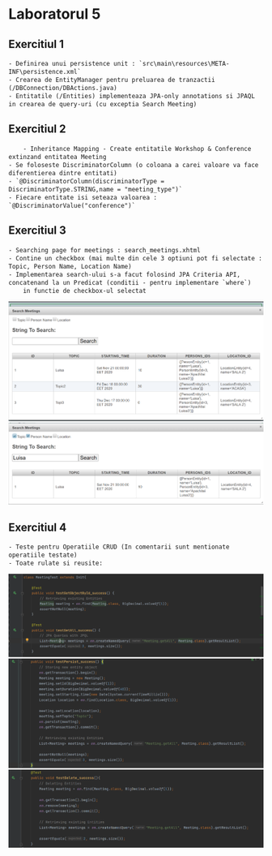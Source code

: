 # Laboratorul 5

## Exercitiul 1
	- Definirea unui persistence unit : `src\main\resources\META-INF\persistence.xml`
	- Crearea de EntityManager pentru preluarea de tranzactii (/DBConnection/DBActions.java) 
	- Entitatile (/Entities) implementeaza JPA-only annotations si JPAQL in crearea de query-uri (cu exceptia Search Meeting)

## Exercitiul 2
        - Inheritance Mapping - Create entitatile Workshop & Conference extinzand entitatea Meeting
	- Se foloseste DiscriminatorColumn (o coloana a carei valoare va face diferentierea dintre entitati)
	- `@DiscriminatorColumn(discriminatorType = DiscriminatorType.STRING,name = "meeting_type")`
	- Fiecare entitate isi seteaza valoarea : `@DiscriminatorValue("conference")` 
    
## Exercitiul 3
	- Searching page for meetings : search_meetings.xhtml
	- Contine un checkbox (mai multe din cele 3 optiuni pot fi selectate : Topic, Person Name, Location Name)
	- Implementarea search-ului s-a facut folosind JPA Criteria API, concatenand la un Predicat (conditii - pentru implementare `where`)
		in functie de checkbox-ul selectat

![Screenshot](Search_start.png)
![Screenshot](Search_result.png)

## Exercitiul 4
	- Teste pentru Operatiile CRUD (In comentarii sunt mentionate operatiile testate) 
	- Toate rulate si reusite:

![Screenshot](src/test/java/Entities/test_succeeded_1.png)
![Screenshot](src/test/java/Entities/test_succeeded_2.png)
![Screenshot](src/test/java/Entities/test_succeeded_3.png)